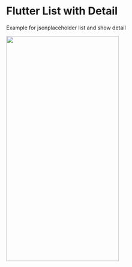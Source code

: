 # Flutter List with Detail

Example for jsonplaceholder list and show detail 


<img src="https://user-images.githubusercontent.com/38347131/117065166-cd0a3b00-ad2f-11eb-81e4-475a29af244b.gif" width="300"  height="600"   />
